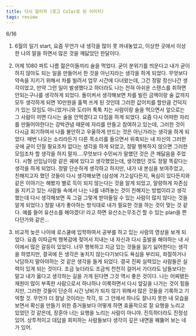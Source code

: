 ```yaml
---
title: 다시 달리자 (로고 Color로 된 이미지)
tags: review
---
```

6/16

1. 6월의 일기 start, 요즘 무언가 내 생각을 많이 못 꺼내놓았고, 이상한 곳에서 이상한 나의 말을 하면서 많은 것을 깨닳았던 한달이다.

2. 어제 1080 파트 나름 젊은이들끼리 술을 먹었다. 굳이 분위기를 띄운다고 내가 굳이 하지 않아도 되는 일을 만들어서 한 것을 아닌지라는 생각을 하게 되었다. 무엇보다 약속을 지키기 위해서 차를 빌려서 업무 시간에 다녀왔는데, 그건 정말 정신나간 생각이었고, 만약 그런 일이 발생했다고 하더라도 나는 전혀 아쉬운 스탠스를 취하면 안되는구나를 생각하게 되었다. 돌이켜서 생각해보면 차를 빌린 금액이랑 술 값까지 모두 생각하게 되면 10만원을 훌쩍 쓰게 된 것인데 그러한 값어치를 할만큼 건덕지가 있는 모임도 아니었거니와 도리어 툭툭 치는 사람이랑 술을 먹으면서 앞으로는 그 사람이 끼면 다시는 술을 안먹겠다고 다짐을 하게 되었다. 요즘 다시 어떠한 자리를 만들어야한다는 강박관념 때문에 자리를 만들고 참여하고 있는데, 그러한 것이 다시금 회기하여서 나를 불안하고 우울하게 만드는 것은 아닌가라는 생각을 하게 되었다. 매번 나오는 소리라든가 다른 목소리를 들으면서 위축되는 내 자신의 그러한 곳에 굳이 던질 필요조차 없다는 생각을 하게 되었고, 정말 행복하지 않으면 그러한 모임조차 할 생각을 하지 말자....무엇보다 수민씨가 말했던 것은 큰 깨닳음을 주었다. 시형 선임님이랑 같은 궤에 있다고 생각했었는데, 생각했던 것도 정말 똑같다는 생각을 하게 되었다. 정말 단순하게 생각하고 하지만, 내가 내 본심을 보여주었고, 친해지고자 했던 것들이 다시 생각해보면 (삼성에 가고싶다든지, 욕심이 있다든지와 같은 이야기는 해봤자 별로 득이 되지 않는다는 것을 알게 되었고, 알량하게 자존심을 지키고 있는 사람들 속에서 나는 나를 내려놓는 것이 친해지는 방법이라고 생각했는데 다시 생각해보면 꼭 그걸 그렇게 받아들일 수 있는 사람이 많지 않다는 것을 알게 되었다.) 정말 내가 좋아하는 방식대로 내가 필요한 것을 하는 것이 맞는 것 같다. 예를 들어 유산소를 해야겠다! 라고 하면 유산소는무조건 할 수 있는 plan을 짠다던가와 같은...

3. 비교적 늦은 나이에 로스쿨에 입학하여서 공부를 하고 있는 사람의 영상을 보게 되었다. 요즘 이따금씩 행복감에 젖어서 지내는 내 자신과 다시 출발을 해야하는 내 사이에서 많은 갈등이 있었다. 너무 행복하고 지금 있는 것들을 잃기 싫어한다는 생각을 하였지만, 결국에 든 생각은 놓치지 않는다기보다도 욕심을 부리되, 좌절하거나 낙담하지 말아야하는 것 같은 생각을 들게 되었다. 결국 진짜 실력있는 사람들은 실력이 있게 되는 것이다. 조금 늦더라도 조금씩 천천히 걸어서 가더라도 남들보다는 말고 내가 옳다고 생각하는 길을 가게 된다면 그것 역시 좋은 것이다. 나는 어찌됐든 재원이 많이 부족한 사람으로서 하나하나 이룩하면서 다시 앞길을 나가는 것이 힘들지만, 그러한 것들이 단순히 시간 낭비가 되지 않기 위해서 많은 것들을 기록하고 기억할 것. 무언가 더 잘날 것이라는 착각, 또 그 안에서 하나도 잘나지 못한 내 모습을 보면서 확신을 만들기 위한 증거들보다 어떻게 하면 효율적으로 잘 요행을 노리고 있었던 것 같은데, 장훈아 너는 요행을 노리는 사람이 아니야. 진득하더라도 진정성있어. 상투적이고 대답을 회피하는 사람들보다 생각이 깊은 내면을 꿰뚫어 보는 네가 있어.